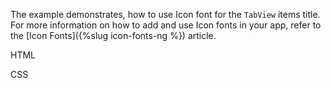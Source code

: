 The example demonstrates, how to use Icon font for the `TabView` items title. For more information on how to add and use Icon fonts in your app, refer to the [Icon Fonts]({%slug icon-fonts-ng %}) article.

HTML
<snippet id='tabview-icon-font-ng-html'/>

CSS
<snippet id='tabview-icon-font-ng-css'/>

